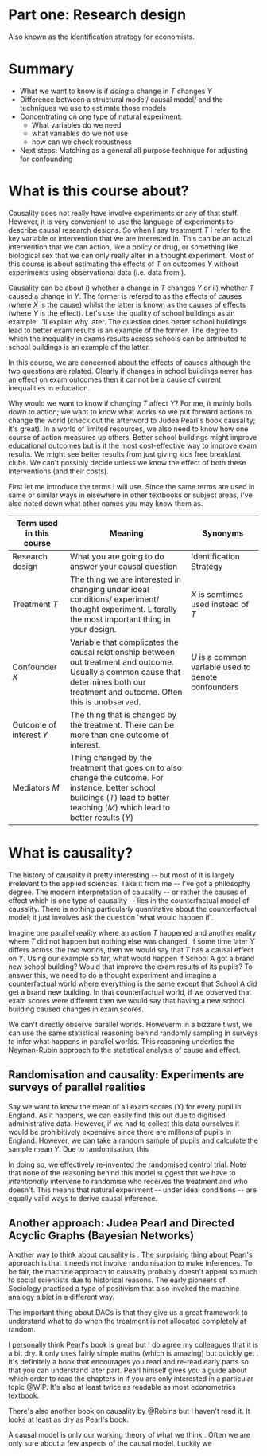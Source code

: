 # Part one: Research design

Also known as the identification strategy for economists.

# Summary
- What we want to know is if _doing_ a change in _T_ changes _Y_
- Difference between a structural model/ causal model/ and the techniques we use to estimate those models
- Concentrating on one type of natural experiment:
  - What variables do we need
  - what variables do we not use
  - how can we check robustness
- Next steps: Matching as a general all purpose technique for adjusting for confounding


# What is this course about?

Causality does not really have involve experiments or any of that stuff. However, it is very convenient to use the language of experiments to describe causal research designs. So when I say treatment _T_ I refer to the key variable or intervention that we are interested in. This can be an actual intervention that we can action, like a policy or drug, or something like biological sex that we can only really alter in a thought experiment. Most of this course is about estimating the effects of _T_ on outcomes _Y_ without experiments using observational data (i.e. data from ).

Causality can be about i) whether a change in _T_ changes _Y_ or ii) whether _T_ caused a change in _Y_. The former is refered to as the effects of causes (where _X_ is the cause) whilst the latter is known as the causes of effects (where _Y_ is the effect). Let's use the quality of school buildings as an example. I'll explain why later. The question does better school buildings lead to better exam results is an example of the former. The degree to which the inequality in exams results across schools can be attributed to school buildings is an example of the latter.

In this course, we are concerned about the effects of causes although the two questions are related. Clearly if changes in school buildings never has an effect on exam outcomes then it cannot be a cause of current inequalities in education.

Why would we want to know if changing _T_ affect _Y_? For me, it mainly boils down to action; we want to know what works so we put forward actions to change the world (check out the afterword to Judea Pearl's book causality; it's great). In a world of limited resources, we also need to know how one course of action measures up others. Better school buildings might improve educational outcomes but is it the most cost-effective way to improve exam results. We might see better results from just giving kids free breakfast clubs. We can't possibly decide unless we know the effect of both these interventions (and their costs).

First let me introduce the terms I will use. Since the same terms are used in same or similar ways in elsewhere in other textbooks or subject areas, I've also noted down what other names you may know them as.

Term used in this course  | Meaning   | Synonyms
--|---|--
Research design  | What you are going to do answer your causal question  | Identification Strategy
Treatment _T_ | The thing we are interested in changing under ideal conditions/ experiment/ thought experiment. Literally the most important thing in your design.    |  _X_ is somtimes used instead of _T_
Confounder _X_  | Variable that complicates the causal relationship between out treatment and outcome. Usually a common cause that determines both our treatment and outcome. Often this is unobserved.   | _U_ is a common variable used to denote confounders
Outcome of interest _Y_  | The thing that is changed by the treatment. There can be more than one outcome of interest.  |
Mediators _M_ | Thing changed by the treatment that goes on to also change the outcome. For instance, better school buildings (_T_) lead to better teaching (_M_) which lead to better results (_Y_)   |   |

# What is causality?

The history of causality it pretty interesting -- but most of it is largely irrelevant to the applied sciences. Take it from me -- I've got a philosophy degree. The modern interpretation of causality -- or rather the causes of effect which is one type of causality -- lies in the counterfactual model of causality. There is nothing particularly quantitative about the counterfactual model; it just involves ask the question 'what would happen if'.

Imagine one parallel reality where an action _T_ happened and another reality where _T_ did not happen but nothing else was changed. If some time later _Y_ differs across the two worlds, then we would say that _T_ has a causal effect on _Y_. Using our example so far, what would happen if School A got a brand new school building? Would that improve the exam results of its pupils? To answer this, we need to do a thought experiment and imagine a counterfactual world where everything is the same except that School A did get a brand new building. In that counterfactual world, if we observed that exam scores were different then we would say that having a new school building caused changes in exam scores.

We can't directly observe parallel worlds. Howeverm in a bizzare tiwst, we can use the same statistical reasoning behind randomly sampling in surveys to infer what happens in parallel worlds. This reasoning underlies the Neyman-Rubin approach to the statistical analysis of cause and effect. 

## Randomisation and causality: Experiments are surveys of parallel realities

Say we want to know the mean of all exam scores (_Y_) for every pupil in England. As it happens, we can easily find this out due to digitised administrative data. However, if we had to collect this data ourselves it would be prohibitively expensive since there are millions of pupils in England. However, we can take a random sample of pupils and calculate the sample mean _Y_. Due to randomisation, this

In doing so, we effectively re-invented the randomised control trial. Note that none of the reasoning behind this model suggest that we have to _intentionally_ intervene to randomise who receives the treatment and who doesn't. This means that natural experiment -- under ideal conditions -- are equally valid ways to derive causal inference.

## Another approach: Judea Pearl and Directed Acyclic Graphs (Bayesian Networks)

Another way to think about causality is . The surprising thing about Pearl's approach is that it needs not involve randomisation to make inferences. To be fair, the machine approach to causality probably doesn't appeal so much to social scientists due to historical reasons. The early pioneers of Sociology practised a type of positivism that also invoked the machine analogy albiet in a different way.

The important thing about DAGs is that they give us a great framework to understand what to do when the treatment is not allocated completely at random.

I personally think Pearl's book is great but I do agree my colleagues that it is a bit dry. It only uses fairly simple maths (which is amazing) but quickly get . It's definitely a book that encourages you read and re-read early parts so that you can understand later part. Pearl himself gives you a guide about which order to read the chapters in if you are only interested in a particular topic  @WIP. It's also at least twice as readable as most econometrics textbook.

There's also another book on causality by @Robins but I haven't read it. It looks at least as dry as Pearl's book.


A causal model is only our working theory of what we think . Often we are only sure about a few aspects of the causal model. Luckily we
